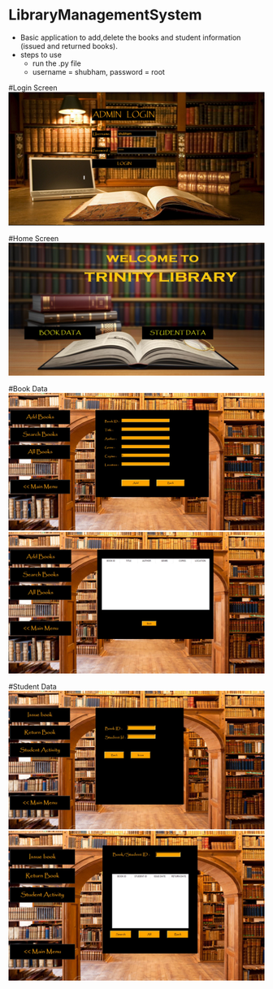 # LibraryManagementSystem
* Basic application to add,delete the books and student information (issued and returned books).
* steps to use
  * run the .py file
  * username = shubham, password = root
  
#Login Screen
![](scrshots/1.jpg)

#Home Screen
![](scrshots/2.jpg)

#Book Data
![](scrshots/3.jpg)
![](scrshots/4.jpg)

#Student Data
![](scrshots/5.jpg)
![](scrshots/6.jpg)
